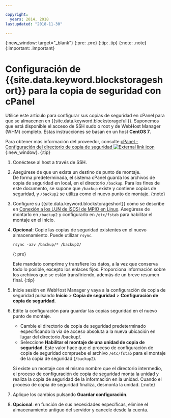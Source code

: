 ```yaml
---

copyright:
  years: 2014, 2018
lastupdated: "2018-11-30"

---
```

{:new_window: target="_blank"}
{:pre: .pre}
{:tip: .tip}
{:note: .note}
{:important: .important}

# Configuración de {{site.data.keyword.blockstorageshort}} para la copia de seguridad con cPanel

Utilice este artículo para configurar sus copias de seguridad en cPanel para que se almacenen en {{site.data.keyword.blockstoragefull}}. Suponemos que está disponible el acceso de SSH sudo o root y de WebHost Manager (WHM) completo. Estas instrucciones se basan en un host **CentOS 7**.

Para obtener más información del proveedor, consulte [cPanel - Configuración del directorio de copia de seguridad ![External link icon](../../icons/launch-glyph.svg "External link icon")](https://docs.cpanel.net/display/68Docs/Backup+Configuration#BackupConfiguration-ConfigureBackupDirectory){:new_window}.
{:tip}

1. Conéctese al host a través de SSH.

2. Asegúrese de que un exista un destino de punto de montaje. <br />
   De forma predeterminada, el sistema cPanel guarda los archivos de copia de seguridad en local, en el directorio `/backup`. Para los fines de este documento, se supone que `/backup` existe y contiene copias de seguridad, y `/backup2` se utiliza como el nuevo punto de montaje.
   {:note}

3. Configure su {{site.data.keyword.blockstorageshort}} como se describe en [Conexión a los LUN de iSCSI de MPIO en Linux](accessing_block_storage_linux.html). Asegúrese de montarlo en `/backup2` y configurarlo en `/etc/fstab` para habilitar el montaje en el inicio.

4. **Opcional**: Copie las copias de seguridad existentes en el nuevo almacenamiento. Puede utilizar `rsync`.
   ```
   rsync -azv /backup/* /backup2/
   ```
   {: pre}

    Este mandato comprime y transfiere los datos, a la vez que conserva todo lo posible, excepto los enlaces fijos. Proporciona información sobre los archivos que se están transfiriendo, además de un breve resumen final.
    {:tip}

5. Inicie sesión en WebHost Manager y vaya a la configuración de copia de seguridad pulsando **Inicio** > **Copia de seguridad** > **Configuración de copia de seguridad**.

6. Edite la configuración para guardar las copias seguridad en el nuevo punto de montaje.
    - Cambie el directorio de copia de seguridad predeterminado especificando la vía de acceso absoluta a la nueva ubicación en lugar del directorio /backup/.
    - Seleccione **Habilitar el montaje de una unidad de copia de seguridad**. Este valor hace que el proceso de configuración de copia de seguridad compruebe el archivo `/etc/fstab` para el montaje de la copia de seguridad (`/backup2`). <br />

    Si existe un montaje con el mismo nombre que el directorio intermedio, el proceso de configuración de copia de seguridad monta la unidad y realiza la copia de seguridad de la información en la unidad. Cuando el proceso de copia de seguridad finaliza, desmonta la unidad.
    {:note}

7. Aplique los cambios pulsando **Guardar configuración**.

8. **Opcional**: en función de sus necesidades específicas, elimine el almacenamiento antiguo del servidor y cancele desde la cuenta.
